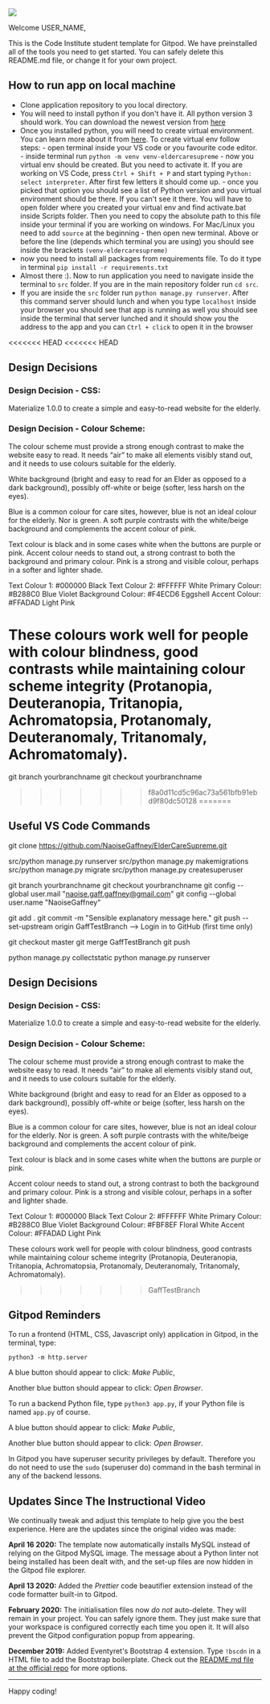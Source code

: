 <img src="https://codeinstitute.s3.amazonaws.com/fullstack/ci_logo_small.png" style="margin: 0;">

Welcome USER_NAME,

This is the Code Institute student template for Gitpod. We have preinstalled all of the tools you need to get started. You can safely delete this README.md file, or change it for your own project.

## How to run app on local machine

- Clone application repository to you local directory.
- You will need to install python if you don't have it. All python version 3 should work. You can download the newest version from [here](https://www.python.org/downloads/)
- Once you installed python, you will need to create virtual environment. You can learn more about it from [here](https://docs.python.org/3/tutorial/venv.html). To create virtual env follow steps:
      - open terminal inside your VS code or you favourite code editor.
      - inside terminal run `python -m venv venv-eldercaresupreme`
      - now you virtual env should be created. But you need to activate it. If you are working on VS Code, press `Ctrl + Shift + P` and start typing `Python: select interpreter`. After first few letters it should come up. 
      - once you picked that option you should see a list of Python version and you virtual environment should be there. If you can't see it there. You will have to open folder where you created your virtual env and find activate.bat inside Scripts folder. Then you need to copy the absolute path to this file inside your terminal if you are working on windows. For Mac/Linux you need to add `source` at the beginning
      - then open new terminal. Above or before the line (depends which terminal you are using) you should see inside the brackets `(venv-eldercaresupreme)`
- now you need to install all packages from requirements file. To do it type in terminal `pip install -r requirements.txt`
- Almost there :). Now to run application you need to navigate inside the terminal to `src` folder. If you are in the main repository folder run `cd src`.
- If you are inside the `src` folder run `python manage.py runserver`. After this command server should lunch and when you type `localhost` inside your browser you should see that app is running as well you should see inside the terminal that server lunched and it should show you the address to the app and you can `Ctrl + click` to open it in the browser

<<<<<<< HEAD
<<<<<<< HEAD

## Design Decisions

### Design Decision - CSS:

Materialize 1.0.0 to create a simple and easy-to-read website for the elderly.

### Design Decision - Colour Scheme:

The colour scheme must provide a strong enough contrast to make the website easy to read. It needs “air” to make all elements visibly stand out, and it needs to use colours suitable for the elderly.

White background (bright and easy to read for an Elder as opposed to a dark background), possibly off-white or beige (softer, less harsh on the eyes).

Blue is a common colour for care sites, however, blue is not an ideal colour for the elderly. Nor is green. A soft purple contrasts with the white/beige background and complements the accent colour of pink.

Text colour is black and in some cases white when the buttons are purple or pink.
Accent colour needs to stand out, a strong contrast to both the background and primary colour. Pink is a strong and visible colour, perhaps in a softer and lighter shade.

Text Colour 1: #000000 Black
Text Colour 2: #FFFFFF White
Primary Colour: #B288C0 Blue Violet
Background Colour: #F4ECD6 Eggshell
Accent Colour: #FFADAD Light Pink

These colours work well for people with colour blindness, good contrasts while maintaining colour scheme integrity (Protanopia, Deuteranopia, Tritanopia, Achromatopsia, Protanomaly, Deuteranomaly, Tritanomaly, Achromatomaly).
=======
git branch yourbranchname
git checkout yourbranchname
>>>>>>> f8a0d11cd5c96ac73a561bfb91ebd9f80dc50128
=======
## Useful VS Code Commands

git clone https://github.com/NaoiseGaffney/ElderCareSupreme.git

src/python manage.py runserver
src/python manage.py makemigrations
src/python manage.py migrate
src/python manage.py createsuperuser

git branch yourbranchname
git checkout yourbranchname
git config --global user.mail "naoise.gaff.gaffney@gmail.com"
git config --global user.name "NaoiseGaffney"

git add .
git commit -m "Sensible explanatory message here."
git push --set-upstream origin GaffTestBranch
--> Login in to GitHub (first time only)

git checkout master
git merge GaffTestBranch
git push


python manage.py collectstatic
python manage.py runserver

## Design Decisions

### Design Decision - CSS:

Materialize 1.0.0 to create a simple and easy-to-read website for the elderly.

### Design Decision - Colour Scheme:

The colour scheme must provide a strong enough contrast to make the website easy to read. It needs “air” to make all elements visibly stand out, and it needs to use colours suitable for the elderly.

White background (bright and easy to read for an Elder as opposed to a dark background), possibly off-white or beige (softer, less harsh on the eyes).

Blue is a common colour for care sites, however, blue is not an ideal colour for the elderly. Nor is green. A soft purple contrasts with the white/beige background and complements the accent colour of pink.

Text colour is black and in some cases white when the buttons are purple or pink.

Accent colour needs to stand out, a strong contrast to both the background and primary colour. Pink is a strong and visible colour, perhaps in a softer and lighter shade.

Text Colour 1: #000000 Black
Text Colour 2: #FFFFFF White
Primary Colour: #B288C0 Blue Violet
Background Colour: #FBF8EF Floral White
Accent Colour: #FFADAD Light Pink

These colours work well for people with colour blindness, good contrasts while maintaining colour scheme integrity (Protanopia, Deuteranopia, Tritanopia, Achromatopsia, Protanomaly, Deuteranomaly, Tritanomaly, Achromatomaly).
>>>>>>> GaffTestBranch

## Gitpod Reminders

To run a frontend (HTML, CSS, Javascript only) application in Gitpod, in the terminal, type:

`python3 -m http.server`

A blue button should appear to click: *Make Public*,

Another blue button should appear to click: *Open Browser*.

To run a backend Python file, type `python3 app.py`, if your Python file is named `app.py` of course.

A blue button should appear to click: *Make Public*,

Another blue button should appear to click: *Open Browser*.

In Gitpod you have superuser security privileges by default. Therefore you do not need to use the `sudo` (superuser do) command in the bash terminal in any of the backend lessons.

## Updates Since The Instructional Video

We continually tweak and adjust this template to help give you the best experience. Here are the updates since the original video was made:

**April 16 2020:** The template now automatically installs MySQL instead of relying on the Gitpod MySQL image. The message about a Python linter not being installed has been dealt with, and the set-up files are now hidden in the Gitpod file explorer.

**April 13 2020:** Added the _Prettier_ code beautifier extension instead of the code formatter built-in to Gitpod.

**February 2020:** The initialisation files now _do not_ auto-delete. They will remain in your project. You can safely ignore them. They just make sure that your workspace is configured correctly each time you open it. It will also prevent the Gitpod configuration popup from appearing.

**December 2019:** Added Eventyret's Bootstrap 4 extension. Type `!bscdn` in a HTML file to add the Bootstrap boilerplate. Check out the <a href="https://github.com/Eventyret/vscode-bcdn" target="_blank">README.md file at the official repo</a> for more options.

--------

Happy coding!
